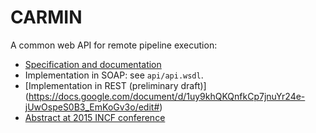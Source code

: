 # CARMIN

A common web API for remote pipeline execution:

* [Specification and documentation](https://docs.google.com/document/d/1qVSDLWs8cLJ59sIQI1Av5EA5_yrSAWSqRDywwlu-pmI/edit?usp=sharing)
* Implementation in SOAP: see `api/api.wsdl`.
* [Implementation in REST (preliminary draft)] (https://docs.google.com/document/d/1uy9khQKQnfkCp7jnuYr24e-jUwOspeS0B3_EmKoGv3o/edit#)
* [Abstract at 2015 INCF conference](http://www.frontiersin.org/10.3389/conf.fnins.2015.91.00053/event_abstract)

